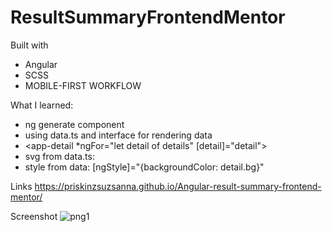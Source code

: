 # ResultSummaryFrontendMentor
Built with

 - Angular
 - SCSS
 - MOBILE-FIRST WORKFLOW


What I learned:

 - ng generate component
 - using data.ts and interface for rendering data
 - <app-detail *ngFor="let detail of details" [detail]="detail"></app-detail>
 - svg from data.ts:  <div class="icon">
            <img src="assets/images/icon-{{detail.icon}}.svg" alt="">
        </div>
 - style from data: [ngStyle]="{backgroundColor: detail.bg}"

Links
https://priskinzsuzsanna.github.io/Angular-result-summary-frontend-mentor/

Screenshot
![png1](https://github.com/PriskinZsuzsanna/angular-chanel-frontendmentor/assets/121173949/f892a88a-aaf3-45c6-bb71-6126d6113ddf)


